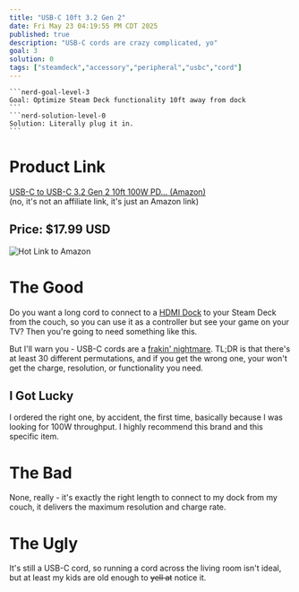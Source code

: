 ```yaml
---
title: "USB-C 10ft 3.2 Gen 2"
date: Fri May 23 04:19:55 PM CDT 2025
published: true
description: "USB-C cords are crazy complicated, yo"
goal: 3
solution: 0
tags: ["steamdeck","accessory","peripheral","usbc","cord"]
---
```

````flare
```nerd-goal-level-3
Goal: Optimize Steam Deck functionality 10ft away from dock
```
```nerd-solution-level-0
Solution: Literally plug it in.
```
````
# Product Link

[USB-C to USB-C 3.2 Gen 2 10ft 100W PD... (Amazon)](https://www.amazon.com/dp/B089FV33QX?ref=ppx_yo2ov_dt_b_fed_asin_title)  
(no, it's not an affiliate link, it's just an Amazon link)

## Price: $17.99 USD

![Hot Link to Amazon](https://m.media-amazon.com/images/I/61qdgfRqTWL._AC_SL1500_.jpg)

# The Good

Do you want a long cord to connect to a [HDMI Dock](#/steamdeck/peripherals/park-sung-7-in-1-hdmi-docking-station) to your Steam Deck from the couch, so you can use it as a controller but see your game on your TV? Then you're going to need something like this.

But I'll warn you - USB-C cords are a [frakin' nightmare](https://learn.adafruit.com/understanding-usb-type-c-cable-types-pitfalls-and-more/cable-types-and-differences). TL;DR is that there's at least 30 different permutations, and if you get the wrong one, your won't get the charge, resolution, or functionality you need.

## I Got Lucky

I ordered the right one, by accident, the first time, basically because I was looking for 100W throughput. I highly recommend this brand and this specific item.

# The Bad

None, really - it's exactly the right length to connect to my dock from my couch, it delivers the maximum resolution and charge rate.

# The Ugly

It's still a USB-C cord, so running a cord across the living room isn't ideal, but at least my kids are old enough to ~~yell at~~ notice it.
